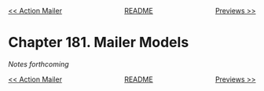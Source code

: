 <div>
<div style='float: left'><a href='ch180-action-mailer.md'>&lt;&lt; Action Mailer</a></div>
<div style='float: right'><a href='ch182-previews.md'>Previews &gt;&gt;</a></div>
<div style='float: inline-auto;text-align:center'><a href='README.md'>README</a></div>
<div style="clear: both"></div>
</div>

# Chapter 181. Mailer Models

*Notes forthcoming*

<div>
<div style='float: left'><a href='ch180-action-mailer.md'>&lt;&lt; Action Mailer</a></div>
<div style='float: right'><a href='ch182-previews.md'>Previews &gt;&gt;</a></div>
<div style='float: inline-auto;text-align:center'><a href='README.md'>README</a></div>
<div style="clear: both"></div>
</div>